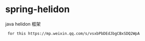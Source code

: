 # spring-helidon
java helidon 框架


```````
 for this https://mp.weixin.qq.com/s/vsxbPbDEdJbgCBxSDQ2WpA
```````
